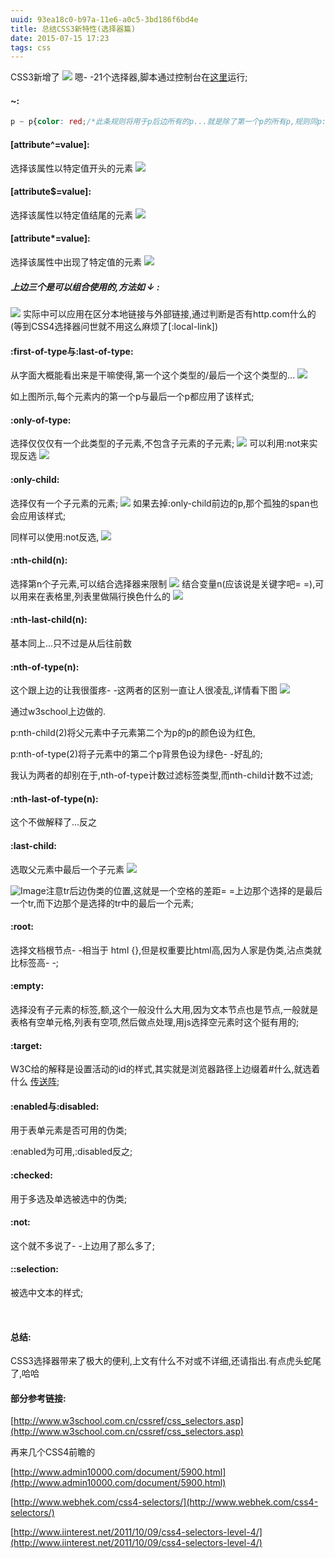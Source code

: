 ```yaml
---
uuid: 93ea18c0-b97a-11e6-a0c5-3bd186f6bd4e
title: 总结CSS3新特性(选择器篇)
date: 2015-07-15 17:23
tags: css
---
```

CSS3新增了
![](/images/summary-css-new-feature-selectors/screen-shot-1.png)
嗯- -21个选择器,脚本通过控制台在[这里](http://www.w3school.com.cn/cssref/css_selectors.asp)运行;

#### ~:

```css
p ~ p{color: red;/*此条规则将用于p后边所有的p...就是除了第一个p的所有p,规则同p:not(:nth-of-type(1)),但是权重要低于后者*/}
```
<!-- more -->
#### [attribute^=value]:

选择该属性以特定值开头的元素
![](/images/summary-css-new-feature-selectors/screen-shot-2.png)

#### [attribute$=value]:

选择该属性以特定值结尾的元素
![](/images/summary-css-new-feature-selectors/screen-shot-3.png)
#### [attribute*=value]:

选择该属性中出现了特定值的元素
![](/images/summary-css-new-feature-selectors/screen-shot-4.png)
##### 上边三个是可以组合使用的,方法如 ↓ :
![](/images/summary-css-new-feature-selectors/screen-shot-5.png)
实际中可以应用在区分本地链接与外部链接,通过判断是否有http.com什么的(等到CSS4选择器问世就不用这么麻烦了[:local-link])

#### :first-of-type与:last-of-type:

从字面大概能看出来是干嘛使得,第一个这个类型的/最后一个这个类型的...
![](/images/summary-css-new-feature-selectors/screen-shot-6.png)

如上图所示,每个元素内的第一个p与最后一个p都应用了该样式;

#### :only-of-type:

选择仅仅仅有一个此类型的子元素,不包含子元素的子元素;
![](/images/summary-css-new-feature-selectors/screen-shot-7.png)
可以利用:not来实现反选
![](/images/summary-css-new-feature-selectors/screen-shot-8.png)

#### :only-child:

选择仅有一个子元素的元素;
![](/images/summary-css-new-feature-selectors/screen-shot-9.png)
如果去掉:only-child前边的p,那个孤独的span也会应用该样式;

同样可以使用:not反选,
![](/images/summary-css-new-feature-selectors/screen-shot-10.png)
#### :nth-child(n):

选择第n个子元素,可以结合选择器来限制
![](/images/summary-css-new-feature-selectors/screen-shot-11.png)
结合变量n(应该说是关键字吧= =),可以用来在表格里,列表里做隔行换色什么的
![](/images/summary-css-new-feature-selectors/screen-shot-12.png)

#### :nth-last-child(n):

基本同上...只不过是从后往前数

#### :nth-of-type(n):

这个跟上边的让我很蛋疼- -这两者的区别一直让人很凌乱,详情看下图
![](/images/summary-css-new-feature-selectors/screen-shot-13.png)

通过w3school上边做的.

p:nth-child(2)将父元素中子元素第二个为p的p的颜色设为红色,

p:nth-of-type(2)将子元素中的第二个p背景色设为绿色- -好乱的;

我认为两者的却别在于,nth-of-type计数过滤标签类型,而nth-child计数不过滤;

#### :nth-last-of-type(n):

这个不做解释了...反之

#### :last-child:

选取父元素中最后一个子元素
![](/images/summary-css-new-feature-selectors/screen-shot-14.png)

![Image](http://images0.cnblogs.com/blog2015/731575/201507/151711256578755.png)注意tr后边伪类的位置,这就是一个空格的差距= =上边那个选择的是最后一个tr,而下边那个是选择的tr中的最后一个元素;

#### :root:

选择文档根节点- -相当于 html {},但是权重要比html高,因为人家是伪类,沾点类就比标签高- -;

#### :empty:

选择没有子元素的标签,额,这个一般没什么大用,因为文本节点也是节点,一般就是表格有空单元格,列表有空项,然后做点处理,用js选择空元素时这个挺有用的;

#### :target:

W3C给的解释是设置活动的id的样式,其实就是浏览器路径上边缀着#什么,就选着什么 [传送阵](http://www.w3school.com.cn/cssref/selector_target.asp);

#### :enabled与:disabled:

用于表单元素是否可用的伪类;

:enabled为可用,:disabled反之;

#### :checked:

用于多选及单选被选中的伪类;

#### :not:

这个就不多说了- -上边用了那么多了;

#### ::selection:

被选中文本的样式;

   

#### 总结:

CSS3选择器带来了极大的便利,上文有什么不对或不详细,还请指出.有点虎头蛇尾了,哈哈

#### 部分参考链接:

[http://www.w3school.com.cn/cssref/css_selectors.asp](http://www.w3school.com.cn/cssref/css_selectors.asp)

再来几个CSS4前瞻的

[http://www.admin10000.com/document/5900.html](http://www.admin10000.com/document/5900.html)

[http://www.webhek.com/css4-selectors/](http://www.webhek.com/css4-selectors/)

[http://www.iinterest.net/2011/10/09/css4-selectors-level-4/](http://www.iinterest.net/2011/10/09/css4-selectors-level-4/)
